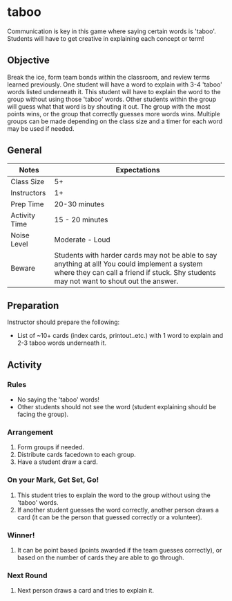 # taboo

Communication is key in this game where saying certain words is 'taboo'. Students will have to get creative in explaining each concept or term!

## Objective

Break the ice, form team bonds within the classroom, and review terms learned previously. One student will have a word to explain with 3-4 'taboo' words listed underneath it. This student will have to explain the word to the group without using those 'taboo' words. Other students within the group will guess what that word is by shouting it out. The group with the most points wins, or the group that correctly guesses more words wins. Multiple groups can be made depending on the class size and a timer for each word may be used if needed.

## General  
Notes | Expectations
--------|------------
Class Size | 5+  
Instructors | 1+
Prep Time | 20-30 minutes
Activity Time | 15 - 20 minutes
Noise Level | Moderate - Loud
Beware | Students with harder cards may not be able to say anything at all! You could implement a system where they can call a friend if stuck. Shy students may not want to shout out the answer.

## Preparation

Instructor should prepare the following:
* List of ~10+ cards (index cards, printout..etc.) with 1 word to explain and 2-3 taboo words underneath it.

## Activity

### Rules
* No saying the 'taboo' words!
* Other students should not see the word (student explaining should be facing the group).

### Arrangement

1. Form groups if needed.
2. Distribute cards facedown to each group.
3. Have a student draw a card.

### On your Mark, Get Set, Go!   
1. This student tries to explain the word to the group without using the 'taboo' words.
2. If another student guesses the word correctly, another person draws a card (it can be the person that guessed correctly or a volunteer).

### Winner!
1. It can be point based (points awarded if the team guesses correctly), or based on the number of cards they are able to go through.

### Next Round
1. Next person draws a card and tries to explain it.

